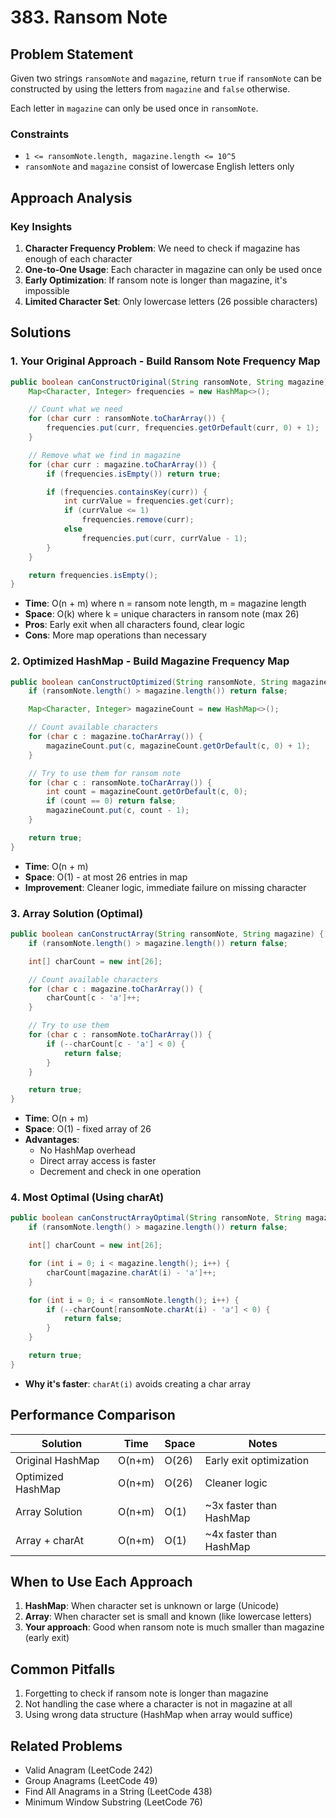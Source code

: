 # 383. Ransom Note

## Problem Statement
Given two strings `ransomNote` and `magazine`, return `true` if `ransomNote` can be constructed by using the letters from `magazine` and `false` otherwise.

Each letter in `magazine` can only be used once in `ransomNote`.

### Constraints
- `1 <= ransomNote.length, magazine.length <= 10^5`
- `ransomNote` and `magazine` consist of lowercase English letters only

## Approach Analysis

### Key Insights
1. **Character Frequency Problem**: We need to check if magazine has enough of each character
2. **One-to-One Usage**: Each character in magazine can only be used once
3. **Early Optimization**: If ransom note is longer than magazine, it's impossible
4. **Limited Character Set**: Only lowercase letters (26 possible characters)

## Solutions

### 1. Your Original Approach - Build Ransom Note Frequency Map
```java
public boolean canConstructOriginal(String ransomNote, String magazine) {
    Map<Character, Integer> frequencies = new HashMap<>();

    // Count what we need
    for (char curr : ransomNote.toCharArray()) {
        frequencies.put(curr, frequencies.getOrDefault(curr, 0) + 1);
    }

    // Remove what we find in magazine
    for (char curr : magazine.toCharArray()) {
        if (frequencies.isEmpty()) return true;

        if (frequencies.containsKey(curr)) {
            int currValue = frequencies.get(curr);
            if (currValue <= 1)
                frequencies.remove(curr);
            else
                frequencies.put(curr, currValue - 1);
        }
    }

    return frequencies.isEmpty();
}
```
- **Time**: O(n + m) where n = ransom note length, m = magazine length
- **Space**: O(k) where k = unique characters in ransom note (max 26)
- **Pros**: Early exit when all characters found, clear logic
- **Cons**: More map operations than necessary

### 2. Optimized HashMap - Build Magazine Frequency Map
```java
public boolean canConstructOptimized(String ransomNote, String magazine) {
    if (ransomNote.length() > magazine.length()) return false;

    Map<Character, Integer> magazineCount = new HashMap<>();

    // Count available characters
    for (char c : magazine.toCharArray()) {
        magazineCount.put(c, magazineCount.getOrDefault(c, 0) + 1);
    }

    // Try to use them for ransom note
    for (char c : ransomNote.toCharArray()) {
        int count = magazineCount.getOrDefault(c, 0);
        if (count == 0) return false;
        magazineCount.put(c, count - 1);
    }

    return true;
}
```
- **Time**: O(n + m)
- **Space**: O(1) - at most 26 entries in map
- **Improvement**: Cleaner logic, immediate failure on missing character

### 3. Array Solution (Optimal)
```java
public boolean canConstructArray(String ransomNote, String magazine) {
    if (ransomNote.length() > magazine.length()) return false;

    int[] charCount = new int[26];

    // Count available characters
    for (char c : magazine.toCharArray()) {
        charCount[c - 'a']++;
    }

    // Try to use them
    for (char c : ransomNote.toCharArray()) {
        if (--charCount[c - 'a'] < 0) {
            return false;
        }
    }

    return true;
}
```
- **Time**: O(n + m)
- **Space**: O(1) - fixed array of 26
- **Advantages**:
  - No HashMap overhead
  - Direct array access is faster
  - Decrement and check in one operation

### 4. Most Optimal (Using charAt)
```java
public boolean canConstructArrayOptimal(String ransomNote, String magazine) {
    if (ransomNote.length() > magazine.length()) return false;

    int[] charCount = new int[26];

    for (int i = 0; i < magazine.length(); i++) {
        charCount[magazine.charAt(i) - 'a']++;
    }

    for (int i = 0; i < ransomNote.length(); i++) {
        if (--charCount[ransomNote.charAt(i) - 'a'] < 0) {
            return false;
        }
    }

    return true;
}
```
- **Why it's faster**: `charAt(i)` avoids creating a char array

## Performance Comparison

| Solution | Time | Space | Notes |
|----------|------|-------|-------|
| Original HashMap | O(n+m) | O(26) | Early exit optimization |
| Optimized HashMap | O(n+m) | O(26) | Cleaner logic |
| Array Solution | O(n+m) | O(1) | ~3x faster than HashMap |
| Array + charAt | O(n+m) | O(1) | ~4x faster than HashMap |

## When to Use Each Approach

1. **HashMap**: When character set is unknown or large (Unicode)
2. **Array**: When character set is small and known (like lowercase letters)
3. **Your approach**: Good when ransom note is much smaller than magazine (early exit)

## Common Pitfalls
1. Forgetting to check if ransom note is longer than magazine
2. Not handling the case where a character is not in magazine at all
3. Using wrong data structure (HashMap when array would suffice)

## Related Problems
- Valid Anagram (LeetCode 242)
- Group Anagrams (LeetCode 49)
- Find All Anagrams in a String (LeetCode 438)
- Minimum Window Substring (LeetCode 76)
